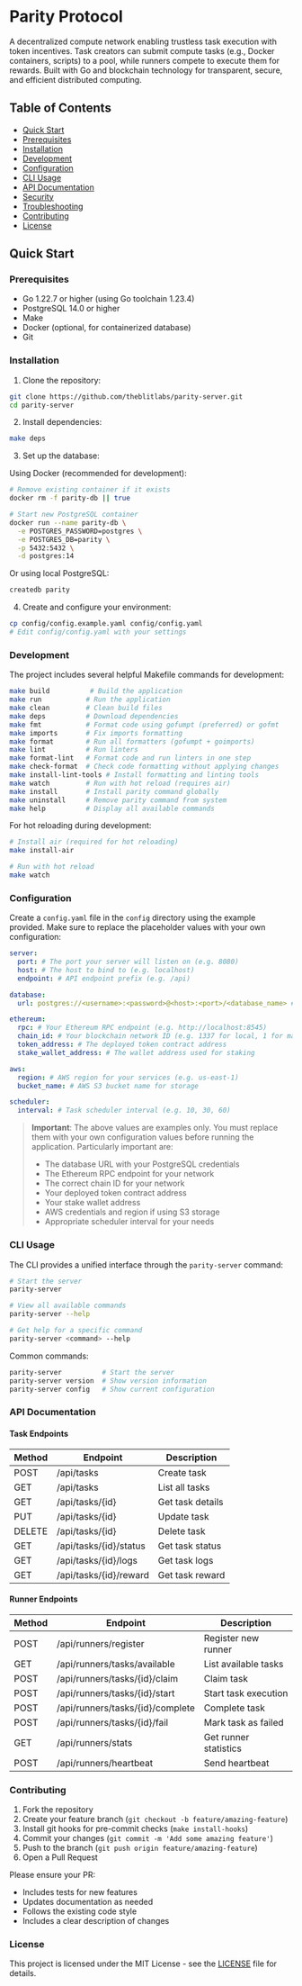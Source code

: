 # Parity Protocol

A decentralized compute network enabling trustless task execution with token incentives. Task creators can submit compute tasks (e.g., Docker containers, scripts) to a pool, while runners compete to execute them for rewards. Built with Go and blockchain technology for transparent, secure, and efficient distributed computing.

## Table of Contents

- [Quick Start](#quick-start)
- [Prerequisites](#prerequisites)
- [Installation](#installation)
- [Development](#development)
- [Configuration](#configuration)
- [CLI Usage](#cli-usage)
- [API Documentation](#api-documentation)
- [Security](#security)
- [Troubleshooting](#troubleshooting)
- [Contributing](#contributing)
- [License](#license)

## Quick Start

### Prerequisites

- Go 1.22.7 or higher (using Go toolchain 1.23.4)
- PostgreSQL 14.0 or higher
- Make
- Docker (optional, for containerized database)
- Git

### Installation

1. Clone the repository:

```bash
git clone https://github.com/theblitlabs/parity-server.git
cd parity-server
```

2. Install dependencies:

```bash
make deps
```

3. Set up the database:

Using Docker (recommended for development):

```bash
# Remove existing container if it exists
docker rm -f parity-db || true

# Start new PostgreSQL container
docker run --name parity-db \
  -e POSTGRES_PASSWORD=postgres \
  -e POSTGRES_DB=parity \
  -p 5432:5432 \
  -d postgres:14
```

Or using local PostgreSQL:

```bash
createdb parity
```

4. Create and configure your environment:

```bash
cp config/config.example.yaml config/config.yaml
# Edit config/config.yaml with your settings
```

### Development

The project includes several helpful Makefile commands for development:

```bash
make build          # Build the application
make run           # Run the application
make clean         # Clean build files
make deps          # Download dependencies
make fmt           # Format code using gofumpt (preferred) or gofmt
make imports       # Fix imports formatting
make format        # Run all formatters (gofumpt + goimports)
make lint          # Run linters
make format-lint   # Format code and run linters in one step
make check-format  # Check code formatting without applying changes
make install-lint-tools # Install formatting and linting tools
make watch         # Run with hot reload (requires air)
make install       # Install parity command globally
make uninstall     # Remove parity command from system
make help          # Display all available commands
```

For hot reloading during development:

```bash
# Install air (required for hot reloading)
make install-air

# Run with hot reload
make watch
```

### Configuration

Create a `config.yaml` file in the `config` directory using the example provided. Make sure to replace the placeholder values with your own configuration:

```yaml
server:
  port: # The port your server will listen on (e.g. 8080)
  host: # The host to bind to (e.g. localhost)
  endpoint: # API endpoint prefix (e.g. /api)

database:
  url: postgres://<username>:<password>@<host>:<port>/<database_name> # Your PostgreSQL connection URL

ethereum:
  rpc: # Your Ethereum RPC endpoint (e.g. http://localhost:8545)
  chain_id: # Your blockchain network ID (e.g. 1337 for local, 1 for mainnet)
  token_address: # The deployed token contract address
  stake_wallet_address: # The wallet address used for staking

aws:
  region: # AWS region for your services (e.g. us-east-1)
  bucket_name: # AWS S3 bucket name for storage

scheduler:
  interval: # Task scheduler interval (e.g. 10, 30, 60)
```

> **Important**: The above values are examples only. You must replace them with your own configuration values before running the application. Particularly important are:
>
> - The database URL with your PostgreSQL credentials
> - The Ethereum RPC endpoint for your network
> - The correct chain ID for your network
> - Your deployed token contract address
> - Your stake wallet address
> - AWS credentials and region if using S3 storage
> - Appropriate scheduler interval for your needs

### CLI Usage

The CLI provides a unified interface through the `parity-server` command:

```bash
# Start the server
parity-server

# View all available commands
parity-server --help

# Get help for a specific command
parity-server <command> --help
```

Common commands:

```bash
parity-server          # Start the server
parity-server version  # Show version information
parity-server config   # Show current configuration
```

### API Documentation

#### Task Endpoints

| Method | Endpoint               | Description      |
| ------ | ---------------------- | ---------------- |
| POST   | /api/tasks             | Create task      |
| GET    | /api/tasks             | List all tasks   |
| GET    | /api/tasks/{id}        | Get task details |
| PUT    | /api/tasks/{id}        | Update task      |
| DELETE | /api/tasks/{id}        | Delete task      |
| GET    | /api/tasks/{id}/status | Get task status  |
| GET    | /api/tasks/{id}/logs   | Get task logs    |
| GET    | /api/tasks/{id}/reward | Get task reward  |

#### Runner Endpoints

| Method | Endpoint                         | Description           |
| ------ | -------------------------------- | --------------------- |
| POST   | /api/runners/register            | Register new runner   |
| GET    | /api/runners/tasks/available     | List available tasks  |
| POST   | /api/runners/tasks/{id}/claim    | Claim task            |
| POST   | /api/runners/tasks/{id}/start    | Start task execution  |
| POST   | /api/runners/tasks/{id}/complete | Complete task         |
| POST   | /api/runners/tasks/{id}/fail     | Mark task as failed   |
| GET    | /api/runners/stats               | Get runner statistics |
| POST   | /api/runners/heartbeat           | Send heartbeat        |

### Contributing

1. Fork the repository
2. Create your feature branch (`git checkout -b feature/amazing-feature`)
3. Install git hooks for pre-commit checks (`make install-hooks`)
4. Commit your changes (`git commit -m 'Add some amazing feature'`)
5. Push to the branch (`git push origin feature/amazing-feature`)
6. Open a Pull Request

Please ensure your PR:

- Includes tests for new features
- Updates documentation as needed
- Follows the existing code style
- Includes a clear description of changes

### License

This project is licensed under the MIT License - see the [LICENSE](LICENSE) file for details.